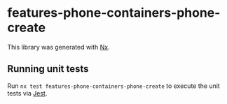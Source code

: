 # features-phone-containers-phone-create

This library was generated with [Nx](https://nx.dev).

## Running unit tests

Run `nx test features-phone-containers-phone-create` to execute the unit tests via [Jest](https://jestjs.io).
